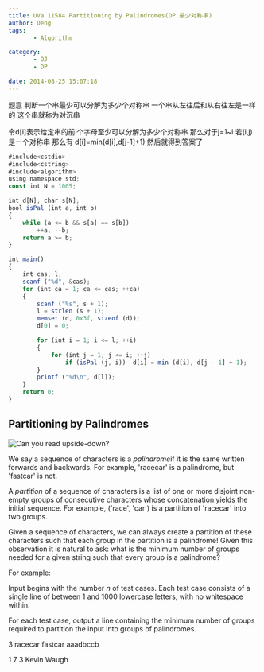 ```yaml
---
title: UVa 11584 Partitioning by Palindromes(DP 最少对称串)
author: Deng
tags: 
       - Algorithm

category: 
       - OJ
       - DP

date: 2014-08-25 15:07:18
---
```

题意 判断一个串最少可以分解为多少个对称串 一个串从左往后和从右往左是一样的 这个串就称为对沉串

令d[i]表示给定串的前i个字母至少可以分解为多少个对称串 那么对于j=1~i 若(i,j)是一个对称串 那么有 d[i]=min(d[i],d[j-1]+1) 然后就得到答案了

```js 
#include<cstdio>
#include<cstring>
#include<algorithm>
using namespace std;
const int N = 1005;

int d[N]; char s[N];
bool isPal (int a, int b)
{
    while (a <= b && s[a] == s[b])
        ++a, --b;
    return a >= b;
}

int main()
{
    int cas, l;
    scanf ("%d", &cas);
    for (int ca = 1; ca <= cas; ++ca)
    {
        scanf ("%s", s + 1);
        l = strlen (s + 1);
        memset (d, 0x3f, sizeof (d));
        d[0] = 0;

        for (int i = 1; i <= l; ++i)
        {
            for (int j = 1; j <= i; ++j)
                if (isPal (j, i))  d[i] = min (d[i], d[j - 1] + 1);
        }
        printf ("%d\n", d[l]);
    }
    return 0;
}
```

## Partitioning by Palindromes

![Can you read upside-down?](../images/dge.org-external-115-p11584-.png)

We say a sequence of characters is a *palindrome*if it is the same written forwards and backwards. For example, 'racecar' is a palindrome, but 'fastcar' is not.

A *partition* of a sequence of characters is a list of one or more disjoint non-empty groups of consecutive characters whose concatenation yields the initial sequence. For example, ('race', 'car') is a partition of 'racecar' into two groups.

Given a sequence of characters, we can always create a partition of these characters such that each group in the partition is a palindrome! Given this observation it is natural to ask: what is the minimum number of groups needed for a given string such that every group is a palindrome?

For example:

Input begins with the number *n* of test cases. Each test case consists of a single line of between 1 and 1000 lowercase letters, with no whitespace within.

For each test case, output a line containing the minimum number of groups required to partition the input into groups of palindromes.

3 racecar fastcar aaadbccb

1 7 3  Kevin Waugh